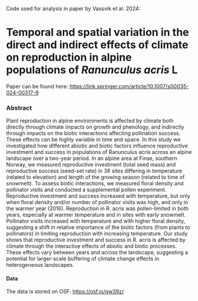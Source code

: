 Code used for analysis in paper by Vassvik et al. 2024:

# **Temporal and spatial variation in the direct and indirect effects of climate on reproduction in alpine populations of _Ranunculus acris_ L**

Paper can be found here: https://link.springer.com/article/10.1007/s00035-024-00317-9

### **Abstract**

Plant reproduction in alpine environments is affected by climate both directly through climate impacts on growth and phenology, and indirectly through impacts on the biotic interactions affecting pollination success. These effects can be highly variable in time and space. In this study we investigated how different abiotic and biotic factors influence reproductive investment and success in populations of Ranunculus acris across an alpine landscape over a two-year period. In an alpine area at Finse, southern Norway, we measured reproductive investment (total seed mass) and reproductive success (seed-set rate) in 38 sites differing in temperature (related to elevation) and length of the growing season (related to time of snowmelt). To assess biotic interactions, we measured floral density and pollinator visits and conducted a supplemental pollen experiment. Reproductive investment and success increased with temperature, but only when floral density and/or number of pollinator visits was high, and only in the warmer year (2016). Reproduction in R. acris was pollen-limited in both years, especially at warmer temperature and in sites with early snowmelt. Pollinator visits increased with temperature and with higher floral density, suggesting a shift in relative importance of the biotic factors (from plants to pollinators) in limiting reproduction with increasing temperature. Our study shows that reproductive investment and success in R. acris is affected by climate through the interactive effects of abiotic and biotic processes. These effects vary between years and across the landscape, suggesting a potential for larger-scale buffering of climate change effects in heterogeneous landscapes.

#### Data
The data is stored on OSF: https://osf.io/gw39z/
